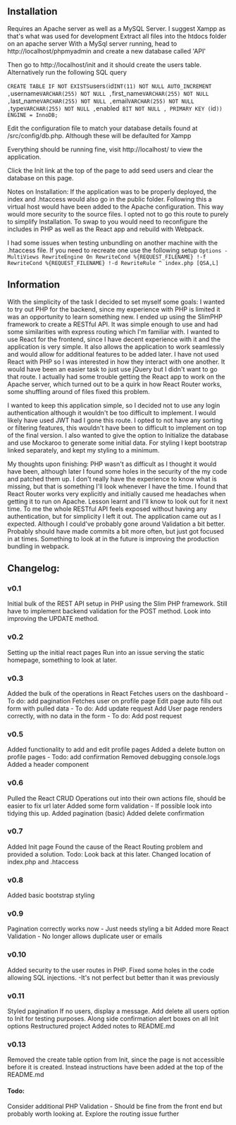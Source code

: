 
## Installation
Requires an Apache server as well as a MySQL Server. I suggest Xampp as that's what was used for development
Extract all files into the htdocs folder on an apache server
With a MySql server running, head to http://localhost/phpmyadmin and create a new database called 'API'

Then go to http://localhost/init and it should create the users table. Alternatively run the following SQL query

` CREATE TABLE IF NOT EXISTS `users` (
  `id` INT(11) NOT NULL AUTO_INCREMENT ,
  `username` VARCHAR(255) NOT NULL ,
  `first_name` VARCHAR(255) NOT NULL ,
  `last_name` VARCHAR(255) NOT NULL ,
  `email` VARCHAR(255) NOT NULL ,
  `type` VARCHAR(255) NOT NULL ,
  `enabled` BIT NOT NULL ,
  PRIMARY KEY (`id`)) ENGINE = InnoDB; `

Edit the configuration file to match your database details found at /src/config/db.php. Although these will be defaulted for Xampp

Everything should be running fine, visit http://localhost/ to view the application.

Click the Init link at the top of the page to add seed users and clear the database on this page.

Notes on Installation:
If the application was to be properly deployed, the index and .htaccess would also go in the public folder.
Following this a virtual host would have been added to the Apache configuration. This way would more security to the source files.
I opted not to go this route to purely to simplify Installation. To swap to you would need to reconfigure the includes in PHP as well as the React app and rebuild with Webpack.

I had some issues when testing unbundling on another machine with the .htaccess file. If you need to recreate one use the following setup
`
Options -MultiViews
RewriteEngine On
RewriteCond %{REQUEST_FILENAME} !-f
RewriteCond %{REQUEST_FILENAME} !-d
RewriteRule ^ index.php [QSA,L]
`

## Information
With the simplicity of the task I decided to set myself some goals:
I wanted to try out PHP for the backend, since my experience with PHP is limited it was an opportunity to learn something new. I ended up using the SlimPHP framework to create a RESTful API. It was simple enough to use and had some similarities with express routing which I'm familiar with.
I wanted to use React for the frontend, since I have decent experience with it and the application is very simple. It also allows the application to work seamlessly and would allow for additional features to be added later.
I have not used React with PHP so I was interested in how they interact with one another. It would have been an easier task to just use jQuery but I didn't want to go that route.
I actually had some trouble getting the React app to work on the Apache server, which turned out to be a quirk in how React Router works, some shuffling around of files fixed this problem.

I wanted to keep this application simple, so I decided not to use any login authentication although it wouldn't be too difficult to implement. I would likely have used JWT had I gone this route.
I opted to not have any sorting or filtering features, this wouldn't have been to difficult to implement on top of the final version.
I also wanted to give the option to Initialize the database and use Mockaroo to generate some initial data.
For styling I kept bootstrap linked separately, and kept my styling to a minimum.

My thoughts upon finishing:
PHP wasn't as difficult as I thought it would have been, although later I found some holes in the security of the my code and patched them up. I don't really have the experience to know what is missing, but that is something I'll look whenever I have the time.
I found that React Router works very explicitly and initially caused me headaches when getting it to run on Apache. Lesson learnt and I'll know to look out for it next time.
To me the whole RESTful API feels exposed without having any authentication, but for simplicity I left it out.
The application came out as I expected. Although I could've probably gone around Validation a bit better.
Probably should have made commits a bit more often, but just got focused in at times.
Something to look at in the future is improving the production bundling in webpack.

## Changelog:

### v0.1
Initial bulk of the REST API setup in PHP using the Slim PHP framework.
Still have to implement backend validation for the POST method.
Look into improving the UPDATE method.

### v0.2
Setting up the initial react pages
Run into an issue serving the static homepage, something to look at later.

### v0.3
Added the bulk of the operations in React
Fetches users on the dashboard - To do: add pagination
Fetches user on profile page
Edit page auto fills out form with pulled data - To do: Add update request
Add User page renders correctly, with no data in the form - To do: Add post request

### v0.5
Added functionality to add and edit profile pages
Added a delete button on profile pages - Todo: add confirmation
Removed debugging console.logs
Added a header component

### v0.6
Pulled the React CRUD Operations out into their own actions file, should be easier to fix url later
Added some form validation - If possible look into tidying this up.
Added pagination (basic)
Added delete confirmation

### v0.7
Added Init page
Found the cause of the React Routing problem and provided a solution. Todo: Look back at this later.
Changed location of index.php and .htaccess

### v0.8
Added basic bootstrap styling

### v0.9
Pagination correctly works now - Just needs styling a bit
Added more React Validation - No longer allows duplicate user or emails

### v0.10
Added security to the user routes in PHP. Fixed some holes in the code allowing SQL injections.
-It's not perfect but better than it was previously

### v0.11
Styled pagination
If no users, display a message.
Add delete all users option to Init for testing purposes. Along side confirmation alert boxes on all Init options
Restructured project
Added notes to README.md

### v0.13
Removed the create table option from Init, since the page is not accessible before it is created. Instead instructions have been added at the top of the README.md

#### Todo:
Consider additional PHP Validation - Should be fine from the front end but probably worth looking at.
Explore the routing issue further

